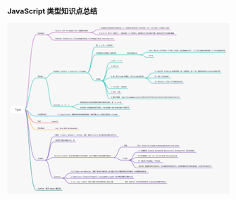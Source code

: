 ### JavaScript 类型知识点总结

![type-summary](https://github.com/syt-honey/study_picture/blob/master/album/type-summary.jpg)